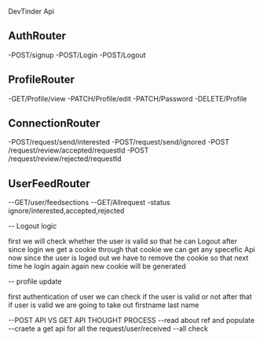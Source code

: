 DevTinder Api

## AuthRouter
-POST/signup
-POST/Login
-POST/Logout

## ProfileRouter
-GET/Profile/view
-PATCH/Profile/edit
-PATCH/Password
-DELETE/Profile


## ConnectionRouter
-POST/request/send/interested
-POST/request/send/ignored
-POST /request/review/accepted/requestId
-POST /request/review/rejected/requestId


## UserFeedRouter
--GET/user/feedsections 
--GET/Allrequest
-status ignore/interested,accepted,rejected

-- Logout logic

first we will check whether the user is valid so that he can Logout
after since login we get a cookie through that cookie we can get any specefic Api
now since the user is loged out we have to remove the cookie so that next time he login again 
again new cookie will be generated


-- profile update

first authentication of user we can check if the user is valid or not
after that if user is valid we are going to take out firstname last name 


--POST API VS GET API THOUGHT PROCESS
--read about ref and populate
--craete a get api for all the request/user/received
--all check







